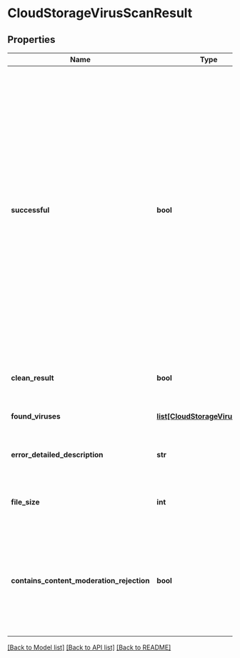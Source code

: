 # CloudStorageVirusScanResult

## Properties
Name | Type | Description | Notes
------------ | ------------- | ------------- | -------------
**successful** | **bool** | True if the operation of retrieving the file, and scanning it were successfully completed, false if the file could not be downloaded from cloud storage, or if the file could not be scanned.  Note that successful completion does not mean the file is clean; for the output of the virus scanning operation itself, use the CleanResult and FoundViruses parameters. | [optional] 
**clean_result** | **bool** | True if the scan contained no viruses, false otherwise | [optional] 
**found_viruses** | [**list[CloudStorageVirusFound]**](CloudStorageVirusFound.md) | Array of viruses found, if any | [optional] 
**error_detailed_description** | **str** | Detailed error message if the operation was not successful | [optional] 
**file_size** | **int** | Size in bytes of the file that was retrieved and scanned | [optional] 
**contains_content_moderation_rejection** | **bool** | Set to true when using NSFW Content Moderation in the Cloudmersive Storage Protect product (disabled by default) | [optional] 

[[Back to Model list]](../README.md#documentation-for-models) [[Back to API list]](../README.md#documentation-for-api-endpoints) [[Back to README]](../README.md)


